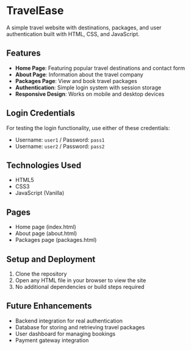 # TravelEase

A simple travel website with destinations, packages, and user authentication built with HTML, CSS, and JavaScript.

## Features

- **Home Page**: Featuring popular travel destinations and contact form
- **About Page**: Information about the travel company
- **Packages Page**: View and book travel packages
- **Authentication**: Simple login system with session storage
- **Responsive Design**: Works on mobile and desktop devices

## Login Credentials

For testing the login functionality, use either of these credentials:
- Username: `user1` / Password: `pass1`
- Username: `user2` / Password: `pass2`

## Technologies Used

- HTML5
- CSS3
- JavaScript (Vanilla)

## Pages

- Home page (index.html)
- About page (about.html)
- Packages page (packages.html)
  


## Setup and Deployment

1. Clone the repository
2. Open any HTML file in your browser to view the site
3. No additional dependencies or build steps required



## Future Enhancements

- Backend integration for real authentication
- Database for storing and retrieving travel packages
- User dashboard for managing bookings
- Payment gateway integration
